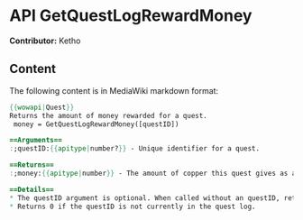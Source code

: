 # API GetQuestLogRewardMoney

**Contributor:** Ketho

## Content

The following content is in MediaWiki markdown format:

```mediawiki
{{wowapi|Quest}}
Returns the amount of money rewarded for a quest.
 money = GetQuestLogRewardMoney([questID])

==Arguments==
:;questID:{{apitype|number?}} - Unique identifier for a quest.

==Returns==
:;money:{{apitype|number}} - The amount of copper this quest gives as a reward

==Details==
* The questID argument is optional. When called without an questID, returns for the most recently viewed quest in the quest log window.
* Returns 0 if the questID is not currently in the quest log.
```